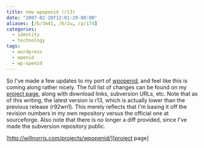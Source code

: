```yaml
---
title: new wpopenid (r13)
date: "2007-02-20T12:01:29-08:00"
aliases: [/b/3m41, /b/2u, /p/174]
categories:
  - identity
  - technology
tags:
  - wordpress
  - openid
  - wp-openid
---
```


So I've made a few updates to my port of [wpopenid][], and feel like this is coming along rather nicely. The full list
of changes can be found on my [project page][], along with download links, subversion URLs, etc. Note that as of this
writing, the latest version is r13, which is actually lower than the previous release (r92wn1). This merely reflects
that I'm basing it off the revision numbers in my own repository versus the official one at sourceforge. Also note that
there is no longer a diff provided, since I've made the subversion repository public.

[http://willnorris.com/projects/wpopenid/][project page]

[wpopenid]: http://verselogic.net/projects/wordpress/wordpress-openid-plugin/
[project page]: /projects/wpopenid/
